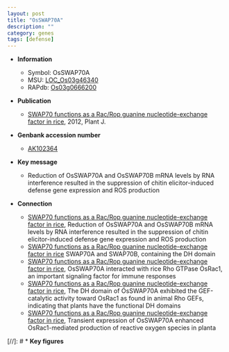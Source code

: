 ```yaml
---
layout: post
title: "OsSWAP70A"
description: ""
category: genes
tags: [defense]
---
```


* **Information**  
    + Symbol: OsSWAP70A  
    + MSU: [LOC_Os03g46340](http://rice.plantbiology.msu.edu/cgi-bin/ORF_infopage.cgi?orf=LOC_Os03g46340)  
    + RAPdb: [Os03g0666200](http://rapdb.dna.affrc.go.jp/viewer/gbrowse_details/irgsp1?name=Os03g0666200)  

* **Publication**  
    + [SWAP70 functions as a Rac/Rop guanine nucleotide-exchange factor in rice](http://www.ncbi.nlm.nih.gov/pubmed?term=SWAP70+functions+as+a+Rac/Rop+guanine+nucleotide-exchange+factor+in+rice%5BTitle%5D), 2012, Plant J.

* **Genbank accession number**  
    + [AK102364](http://www.ncbi.nlm.nih.gov/nuccore/AK102364)

* **Key message**  
    + Reduction of OsSWAP70A and OsSWAP70B mRNA levels by RNA interference resulted in the suppression of chitin elicitor-induced defense gene expression and ROS production

* **Connection**  
    + [SWAP70 functions as a Rac/Rop guanine nucleotide-exchange factor in rice](http://www.ncbi.nlm.nih.gov/pubmed?term=SWAP70+functions+as+a+Rac/Rop+guanine+nucleotide-exchange+factor+in+rice%5BTitle%5D), Reduction of OsSWAP70A and OsSWAP70B mRNA levels by RNA interference resulted in the suppression of chitin elicitor-induced defense gene expression and ROS production
    + [SWAP70 functions as a Rac/Rop guanine nucleotide-exchange factor in rice](Os) SWAP70A and SWAP70B, containing the DH domain
    + [SWAP70 functions as a Rac/Rop guanine nucleotide-exchange factor in rice](http://www.ncbi.nlm.nih.gov/pubmed?term=SWAP70+functions+as+a+Rac/Rop+guanine+nucleotide-exchange+factor+in+rice%5BTitle%5D), OsSWAP70A interacted with rice Rho GTPase OsRac1, an important signaling factor for immune responses
    + [SWAP70 functions as a Rac/Rop guanine nucleotide-exchange factor in rice](http://www.ncbi.nlm.nih.gov/pubmed?term=SWAP70+functions+as+a+Rac/Rop+guanine+nucleotide-exchange+factor+in+rice%5BTitle%5D), The DH domain of OsSWAP70A exhibited the GEF-catalytic activity toward OsRac1 as found in animal Rho GEFs, indicating that plants have the functional DH domains
    + [SWAP70 functions as a Rac/Rop guanine nucleotide-exchange factor in rice](http://www.ncbi.nlm.nih.gov/pubmed?term=SWAP70+functions+as+a+Rac/Rop+guanine+nucleotide-exchange+factor+in+rice%5BTitle%5D), Transient expression of OsSWAP70A enhanced OsRac1-mediated production of reactive oxygen species in planta

[//]: # * **Key figures**  


